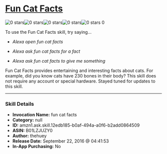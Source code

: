 # [Fun Cat Facts](http://alexa.amazon.com/#skills/amzn1.ask.skill.12edb185-b0af-494a-a0f6-b2add0864509)
![0 stars](../../images/ic_star_border_black_18dp_1x.png)![0 stars](../../images/ic_star_border_black_18dp_1x.png)![0 stars](../../images/ic_star_border_black_18dp_1x.png)![0 stars](../../images/ic_star_border_black_18dp_1x.png)![0 stars](../../images/ic_star_border_black_18dp_1x.png) 0

To use the Fun Cat Facts skill, try saying...

* *Alexa open fun cat facts*

* *Alexa ask fun cat facts for a fact*

* *Alexa ask fun cat facts to give me something*

Fun Cat Facts provides entertaining and interesting facts about cats.  For example, did you know cats have 230 bones in their body?  This skill does not require any account or special hardware.  Stayed tuned for updates to this skill.

***

### Skill Details

* **Invocation Name:** fun cat facts
* **Category:** null
* **ID:** amzn1.ask.skill.12edb185-b0af-494a-a0f6-b2add0864509
* **ASIN:** B01LZJUZY0
* **Author:** thehuey
* **Release Date:** September 22, 2016 @ 04:41:53
* **In-App Purchasing:** No
